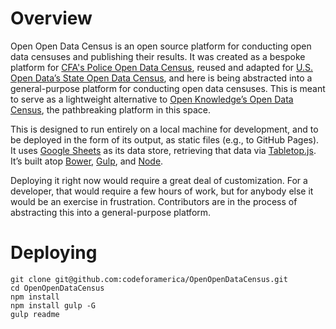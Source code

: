 # Overview

Open Open Data Census is an open source platform for conducting open data censuses and publishing their results. It was created as a bespoke platform for [CFA's Police Open Data Census](https://codeforamerica.github.io/PoliceOpenDataCensus/), reused and adapted for [U.S. Open Data’s State Open Data Census](https://census.usopendata.org/), and here is being abstracted into a general-purpose platform for conducting open data censuses. This is meant to serve as a lightweight alternative to [Open Knowledge’s Open Data Census](https://github.com/okfn/opendatacensus), the pathbreaking platform in this space.

This is designed to run entirely on a local machine for development, and to be deployed in the form of its output, as static files (e.g., to GitHub Pages). It uses [Google Sheets](https://www.google.com/sheets/about/) as its data store, retrieving that data via [Tabletop.js](https://github.com/jsoma/tabletop). It’s built atop [Bower](http://bower.io/), [Gulp](http://gulpjs.com/), and [Node](https://nodejs.org/).

Deploying it right now would require a great deal of customization. For a developer, that would require a few hours of work, but for anybody else it would be an exercise in frustration. Contributors are in the process of abstracting this into a general-purpose platform.

# Deploying

```
git clone git@github.com:codeforamerica/OpenOpenDataCensus.git
cd OpenOpenDataCensus
npm install
npm install gulp -G
gulp readme
```
